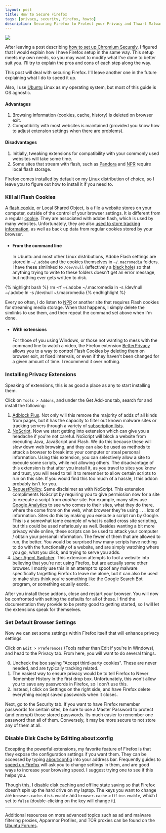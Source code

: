 ```yaml
---
layout: post
title: How to Secure Firefox
tags: [privacy, security, firefox, howto]
description: Securing Firefox to Protect your Privacy and Thwart Malware
---
```


<img class="img_right" src="http://upload.wikimedia.org/wikipedia/ilo/0/0c/Firefox-logo.png" style="border: 0px" />

After leaving a post describing [how to set up Chromium Securely](/2009/12/14/secure_chromium_setup/), I figured that I would explain how I have Firefox setup in the same way.  This setup meets my own needs, so you may want to modify what I've done to better suit you.  I'll try to explain the pros and cons of each step along the way.

This post will deal with securing Firefox.  I'll leave another one in the future explaining what I do to speed it up.

Also, I use [Ubuntu][] Linux as my operating system, but most of this guide is OS agnostic.

#### Advantages ####
1. Browsing information (cookies, cache, history) is deleted on browser exit.
2. Compatibility with most websites is maintained (provided you know how to adjust extension settings when there are problems).

#### Disadvantages ####
1. Initially, tweaking extensions for compatibility with your commonly used websites will take some time.
2. Some sites that stream with flash, such as [Pandora][] and [NPR][] require local flash storage.

Firefox comes installed by default on my Linux distribution of choice, so I leave you to figure out how to install it if you need to.

### Kill all Flash Cookies ###

A [flash cookie][], or Local Shared Object, is a file a website stores on your computer, outside of the control of your browser settings.  It is different from a regular [cookie][].  They are associated with adobe flash, which is used by many websites.  Unfortunately, they are also [used to store tracking information](http://www.wired.com/epicenter/2009/08/you-deleted-your-cookies-think-again/), as well as back up data from regular cookies stored by your browser.

* #### From the command line ####

	In Ubuntu and most other Linux distributions, Adobe Flash settings are stored in `~/.adobe` and the cookies themselves in `~/.macromedia` folders.  I have these simlinked to `/dev/null` (effectively a [black hole][]) so that anything trying to write to these folders doesn't get an error message, but nothing ever gets written to disk.

{% highlight bash %}
rm -rf ~/.adobe ~/.macromedia
ln -s /dev/null ~/.adobe
ln -s /dev/null ~/.macromedia
{% endhighlight %}

Every so often, I do listen to [NPR][] or another site that requires Flash cookies for streaming media storage.  When that happens, I simply delete the simlinks to use them, and then repeat the command set above when I'm done.

* #### With extensions ####

	For those of you using Windows, or those not wanting to mess with the command line to watch a video, the Firefox extension [BetterPrivacy][] allows you to a way to control Flash Cookies by deleting them on browser exit, at fixed intervals, or even if they haven't been changed for a given amount of time.  I recommend it over nothing.

### Installing Privacy Extensions ###

Speaking of extensions, this is as good a place as any to start installing them.

Click on `Tools > Addons`, and under the Get Add-ons tab, search for and install the following:

1. [Adblock Plus](http://adblockplus.org/en/).  Not only will this remove the majority of adds of all kinds from pages, but it has the capacity to filter out known malware sites or tracking servers through a variety of [subscription lists](http://adblockplus.org/en/subscriptions).
2. [NoScript](http://noscript.net/).  Now we start getting into extension which can give you a headache if you're not careful.  NoScript will block a website from executing Java, JavaScript and Flash.  We do this because these will slow down web browsing, and they can also be used as methods to attack a browser to break into your computer or steal personal information.  Using this extension, you can selectively allow a site to execute some scripts, while not allowing others.  The disadvantage of this extension is that after you install it, as you travel to sites you know and trust, you will need to tell it to remember to allow certain scripts to run on this site.  If you would find this too much of a hassle, I this addon probably isn't for you.
3. [RequestPolicy](http://www.requestpolicy.com/).  Same disclaimer as with NoScript.  This extension compliments NoScript by requiring you to give permission now for a site to execute a script from _another_ site.  For example, many sites use [Google Analytics](http://www.google.com/analytics/) to see who comes to their sites, what they do there, where the come from on the web, what browser they're using . . . lots of information.  Sites do this by making you execute a script run by Google.  This is a somewhat tame example of what is called cross site scripting, but this could be used nefariously as well.  Besides wanting a bit more privacy while online, these scripts can be used to attack your computer / obtain your personal information.  The fewer of them that are allowed to run, the better.  You would be surprised how many scripts have nothing to do with the functionality of a website, and are simply watching where you go, what you click, and trying to serve you adds.
4. [User Agent Switcher](http://chrispederick.com/work/user-agent-switcher/).  This extension attempts to fool a website into believing that you're not using Firefox, but are actually some other browser.  I mostly use this in an attempt to spoof any malware specifically targetting Firefox to leave me alone, but it can also be used to make sites think you're something like the Google Search Bot program, or something equally exotic.

After you install these addons, close and restart your browser.  You will now be confronted with setting the defaults for all of these.  I find the documentation they provide to be pretty good to getting started, so I will let the extensions speak for themselves.

### Set Default Browser Settings

Now we can set some settings within Firefox itself that will enhance privacy settings.

Click on `Edit > Preferences` (Tools rather than Edit if you're in Windows), and head to the Privacy tab.  From here, you will want to do several things.

0. Uncheck the box saying "Accept third-party cookies". These are never needed, and are typically tracking related.
1. The easiest way to ensure privacy would be to tell Firefox to Never Remember History in the first drop box.  Unfortunately, this won't allow you to save any passwords in Firefox, so I don't use this.
2. Instead, I click on Settings on the right side, and have Firefox delete everything except saved passwords when it closes.

Next, go to the Security tab.  If you want to have Firefox remember passwords for certain sites, be sure to use a Master Password to protect (and encrypt) those stored passwords.  Its much easier to remember one password than all of them.  Conversely, it may be more secure to not store any of them at all.

### Disable Disk Cache by Editting about:config

Excepting the powerful extensions, my favorite feature of Firefox is that they expose the configuration settings if you want them.  They can be accessed by typing [about:config](about:config) into your address bar.  Frequently guides to [speed up Firefox][] will ask you to change settings in them, and are good ways to increase your browsing speed.  I suggest trying one to see if this helps you.

[speed up Firefox]:http://www.blogsdna.com/6522/how-to-speed-up-your-firefox-browser.htm

Though this, I disable disk caching and offline state saving so that Firefox doesn't spin up the hard drive on my laptop.  The keys you want to change are `browser.cache.disk.enable` and `browser.cache.offline.enable`, which I set to `false` (double-clicking on the key will change it).

---
Additional resources on more advanced topics such as ad and malware filtering proxies, Apparmor Profiles, and TOR proxies can be found on the [Ubuntu Forums](http://ubuntuforums.org/showthread.php?t=671604).

[Youtube]:http://www.youtube.com
[Firefox]:http://www.mozilla.com/firefox/
[Hulu]:http://www.hulu.com
[Pandora]:http://www.pandora.com
[NPR]:http://npr.org
[flash cookie]:http://en.wikipedia.org/wiki/Local_Shared_Object
[cookie]:http://en.wikipedia.org/wiki/HTTP_cookie
[Ubuntu]:http://www.ubuntu.com
[black hole]:http://en.wikipedia.org/wiki//dev/null
[BetterPrivacy]:https://addons.mozilla.org/en-US/firefox/addon/6623
